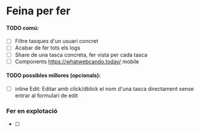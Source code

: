 # Feina per fer

#### TODO comú:
- [ ] Filtre tasques d'un usuari concret
- [ ] Acabar de fer tots els logs 
- [ ] Share de una tasca concreta, fer vista per cada tasca
- [ ] Components https://whatwebcando.today/ mobile
#### TODO possibles millores (opcionals):
- [ ] inline Edit: Editar amb click/dblick el nom d'una tasca directament sense entrar al formulari de edit

### Fer en explotació
- [ ]